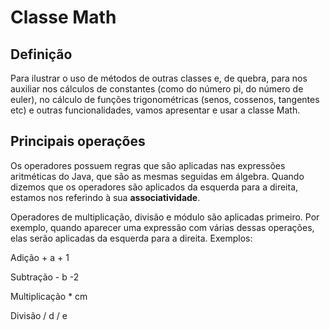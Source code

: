 
# Classe Math
## Definição
Para ilustrar o uso de métodos de outras classes e, de quebra, para nos auxiliar nos cálculos de constantes (como do número pi, do número de euler), no cálculo de funções trigonométricas (senos, cossenos, tangentes etc) e outras funcionalidades, vamos apresentar e usar a classe Math.
## Principais operações
Os operadores possuem regras que são aplicadas nas expressões aritméticas do Java, que são as mesmas seguidas em álgebra. Quando dizemos que os operadores são aplicados da esquerda para a direita, estamos nos referindo à sua  **associatividade**.

Operadores de multiplicação, divisão e módulo são aplicadas primeiro. Por exemplo, quando aparecer uma expressão com várias dessas operações, elas serão aplicadas da esquerda para a direita. Exemplos:

Adição +
a + 1

Subtração -
b -2

Multiplicação *
cm

Divisão /
d / e
